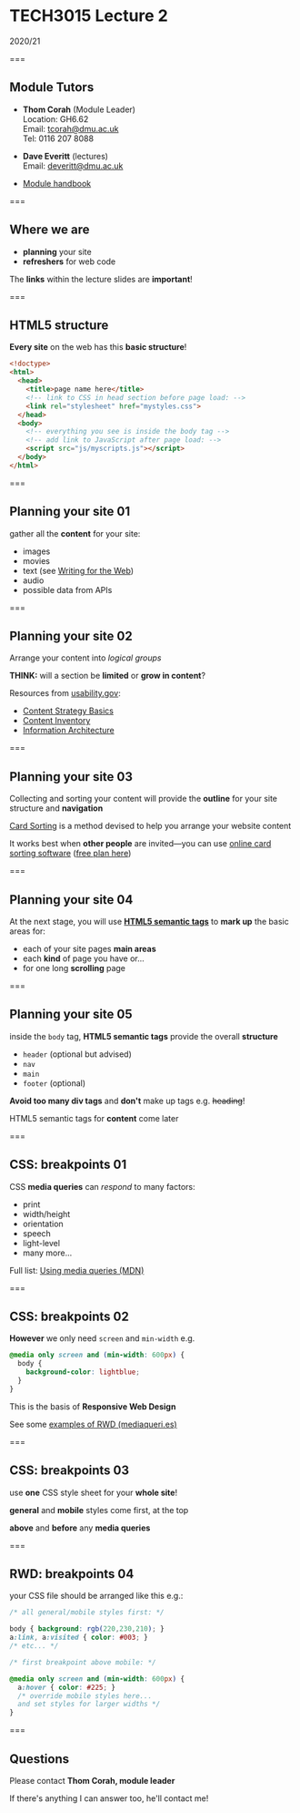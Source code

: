 # TECH3015 Lecture 2

2020/21

===

## Module Tutors

- **Thom Corah** (Module Leader)  
Location: GH6.62  
Email: tcorah@dmu.ac.uk  
Tel: 0116 207 8088

- **Dave Everitt** (lectures)  
Email: deveritt@dmu.ac.uk

- [Module handbook](https://tech3015.github.io/lectures/module-handbook.html)

===

## Where we are

- **planning** your site
- **refreshers** for web code 

The **links** within the lecture slides are **important**!

===

## HTML5 structure

**Every site** on the web has this **basic structure**!

```html
<!doctype>
<html>
  <head>
    <title>page name here</title>
    <!-- link to CSS in head section before page load: -->
    <link rel="stylesheet" href="mystyles.css">
  </head>
  <body>
    <!-- everything you see is inside the body tag -->
    <!-- add link to JavaScript after page load: -->
    <script src="js/myscripts.js"></script>
  </body>
</html>
```

===

## Planning your site 01

gather all the **content** for your site:

- images
- movies
- text (see [Writing for the Web](https://www.usability.gov/how-to-and-tools/methods/writing-for-the-web.html))
- audio
- possible data from APIs

===

## Planning your site 02

Arrange your content into *logical groups*

**THINK:** will a section be **limited** or **grow in content**?

Resources from [usability.gov](https://www.usability.gov/):

- [Content Strategy Basics](https://www.usability.gov/what-and-why/content-strategy.html)
- [Content Inventory](https://www.usability.gov/how-to-and-tools/methods/content-inventory.html)
- [Information Architecture](https://www.usability.gov/what-and-why/information-architecture.html)

===

## Planning your site 03

Collecting and sorting your content will provide the **outline** for your site structure and **navigation**

[Card Sorting](https://www.usability.gov/how-to-and-tools/methods/card-sorting.html "a good article introducing card sorting from usability.gov") is a method devised to help you arrange your website content

It works best when **other people** are invited—you can use [online card sorting software](https://www.optimalworkshop.com/optimalsort) ([free plan here](https://www.optimalworkshop.com/register))

===

## Planning your site 04

At the next stage, you will use **[HTML5 semantic tags](https://www.w3schools.com/html/html5_semantic_elements.asp)** to **mark up** the basic areas for:

- each of your site pages **main areas**
- each **kind** of page you have or...
- for one long **scrolling** page

===

## Planning your site 05

inside the `body` tag, **HTML5 semantic tags** provide the overall **structure**

- `header` (optional but advised)
- `nav`
- `main`
- `footer` (optional)

**Avoid too many div tags** and **don't** make up tags e.g. ~~heading~~!

HTML5 semantic tags for **content** come later

===

## CSS: breakpoints 01

CSS **media queries** can *respond* to many factors:

- print
- width/height
- orientation
- speech
- light-level
- many more...

Full list: [Using media queries (MDN)](https://developer.mozilla.org/en-US/docs/Web/CSS/Media_Queries/Using_media_queries)

===

## CSS: breakpoints 02

**However** we only need `screen` and `min-width` e.g.

```css
@media only screen and (min-width: 600px) {
  body {
    background-color: lightblue;
  }
}
```

This is the basis of **Responsive Web Design**

See some [examples of RWD (mediaqueri.es)](https://mediaqueri.es/)

===

## CSS: breakpoints 03

use **one** CSS style sheet for your **whole site**!

**general** and **mobile** styles come first, at the top

**above** and **before** any **media queries**

===

## RWD: breakpoints 04

your CSS file should be arranged like this e.g.:

```css
/* all general/mobile styles first: */

body { background: rgb(220,230,210); }
a:link, a:visited { color: #003; }
/* etc... */

/* first breakpoint above mobile: */

@media only screen and (min-width: 600px) {
  a:hover { color: #225; }
  /* override mobile styles here...
  and set styles for larger widths */
}
```

===

## Questions

Please contact **Thom Corah, module leader**

If there's anything I can answer too, he'll contact me!
